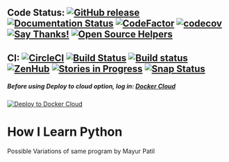 ## Code Status: [![GitHub release](https://img.shields.io/badge/release-latest-brightgreen.svg)](https://github.com/ramlaxman/How-I-Learn-Python/releases/latest) [![Documentation Status](https://readthedocs.org/projects/how-i-learn-python/badge/?version=latest)](http://how-i-learn-python.readthedocs.io/en/latest/?badge=latest) [![CodeFactor](https://www.codefactor.io/repository/github/ramlaxman/how-i-learn-python/badge)](https://www.codefactor.io/repository/github/ramlaxman/how-i-learn-python) [![codecov](https://codecov.io/gh/ramlaxman/How-I-Learn-Python/branch/master/graph/badge.svg)](https://codecov.io/gh/ramlaxman/How-I-Learn-Python) [![Say Thanks!](https://img.shields.io/badge/Say%20Thanks-!-1EAEDB.svg)](https://saythanks.io/to/ramlaxman) [![Open Source Helpers](https://www.codetriage.com/ramlaxman/how-i-learn-python/badges/users.svg)](https://www.codetriage.com/ramlaxman/how-i-learn-python)


## CI: [![CircleCI](https://circleci.com/gh/ramlaxman/How-I-Learn-Python.svg?style=svg)](https://circleci.com/gh/ramlaxman/How-I-Learn-Python)  [![Build Status](https://travis-ci.org/ramlaxman/How-I-Learn-Python.svg?branch=master)](https://travis-ci.org/ramlaxman/How-I-Learn-Python)  [![Build status](https://ci.appveyor.com/api/projects/status/saspb5rnumuvcgtt?svg=true)](https://ci.appveyor.com/project/ramlaxman/how-i-learn-python) [![ZenHub](https://img.shields.io/badge/Shipping_faster_with-ZenHub-5e60ba.svg?style=flat-square)](https://app.zenhub.com/workspace/o/ramlaxman/how-i-learn-python/boards) [![Stories in Progress](https://badge.waffle.io/waffleio/waffle.io.svg?label=waffle%3Ain%20progress&title=In%20Progress)](http://waffle.io/waffleio/waffle.io) [![Snap Status](https://build.snapcraft.io/badge/ramlaxman/How-I-Learn-Python.svg)](https://build.snapcraft.io/user/ramlaxman/How-I-Learn-Python)

#####  Before using Deploy to cloud option, log in: [Docker Cloud](https://cloud.docker.com)

[![Deploy to Docker Cloud](https://files.cloud.docker.com/images/deploy-to-dockercloud.svg)](https://cloud.docker.com/stack/deploy/?repo=https://github.com/ramlaxman/How-I-Learn-Python)


# How I Learn Python
Possible Variations of same program by Mayur Patil

